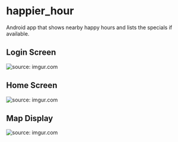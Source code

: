 # happier_hour
Android app that shows nearby happy hours and lists the specials if available. 
<br>
<h2>Login Screen</h2>
<img src="http://i.imgur.com/Oe2Ax2V.png" title="source: imgur.com" />
<br>
<h2>Home Screen</h2>
<img src="http://i.imgur.com/0fI5Mau.png" title="source: imgur.com" />
<br>
<h2>Map Display</h2>
<img src="http://i.imgur.com/X72ZYpw.png" title="source: imgur.com" />
